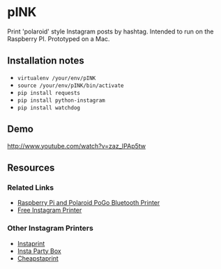 # pINK #

Print 'polaroid' style Instagram posts by hashtag. Intended to run on the Raspberry PI. Prototyped on a Mac.

## Installation notes ##

+ `virtualenv /your/env/pINK`
+ `source /your/env/pINK/bin/activate`
+ `pip install requests`
+ `pip install python-instagram`
+ `pip install watchdog`

## Demo ##

http://www.youtube.com/watch?v=zaz_IPAp5tw

## Resources ##

### Related Links ###

+ [Raspberry Pi and Polaroid PoGo Bluetooth Printer](http://opalfruits.net/blog/index.php/2013/02/14/raspberry-pi-and-polaroid-pogo-bluetooth-printer-part-1 "Raspberry Pi and Polaroid PoGo Bluetooth Printer")
+ [Free Instagram Printer](http://leemart.in/instaprinter "Free Instagram Printer")

### Other Instagram Printers ###

+ [Instaprint](http://instaprint.me/ "Instaprint")
+ [Insta Party Box](http://jamsdtf.com/instapartybox/ "Insta Party Box")
+ [Cheapstaprint](http://www.welcometocreature.com/blog/2012/11/20/cheapstaprint.html "Cheapstaprint")
